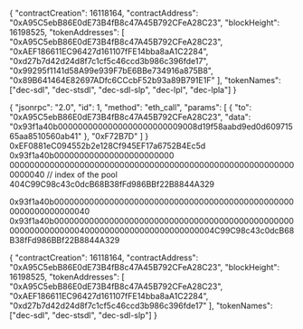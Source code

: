 {
"contractCreation": 16118164,
"contractAddress": "0xA95C5ebB86E0dE73B4fB8c47A45B792CFeA28C23",
"blockHeight": 16198525,
"tokenAddresses": [
"0xA95C5ebB86E0dE73B4fB8c47A45B792CFeA28C23",
"0xAEF186611EC96427d161107fFE14bba8aA1C2284",
"0xd27b7d42d24d8f7c1cf5c46ccd3b986c396fde17",
"0x99295f1141d58A99e939F7bE6BBe734916a875B8",
"0x89B641464E82697ADfc6CCcbF52b93a89B791E1F"
],
"tokenNames": ["dec-sdl", "dec-stsdl", "dec-sdl-slp", "dec-lpl", "dec-lpla"]
}

{
"jsonrpc": "2.0",
"id": 1,
"method": "eth_call",
"params": [
{
"to": "0xA95C5ebB86E0dE73B4fB8c47A45B792CFeA28C23",
"data": "0x93f1a40b0000000000000000000000009008d19f58aabd9ed0d60971565aa8510560ab41"
},
"0xF72B7D"
]
}
0xEF0881eC094552b2e128Cf945EF17a6752B4Ec5d
0x93f1a40b000000000000000000000000
0000000000000000000000000000000000000000000000000000000000000040 // index of the pool
404C99C98c43c0dcB68B38fFd986BBf22B8844A329

0x93f1a40b0000000000000000000000000000000000000000000000000000000000000040
0x93f1a40b00000000000000000000000000000000000000000000000000000000000000400000000000000000000000004C99C98c43c0dcB68B38fFd986BBf22B8844A329

{
"contractCreation": 16118164,
"contractAddress": "0xA95C5ebB86E0dE73B4fB8c47A45B792CFeA28C23",
"blockHeight": 16198525,
"tokenAddresses": [
"0xA95C5ebB86E0dE73B4fB8c47A45B792CFeA28C23",
"0xAEF186611EC96427d161107fFE14bba8aA1C2284",
"0xd27b7d42d24d8f7c1cf5c46ccd3b986c396fde17"
],
"tokenNames": ["dec-sdl", "dec-stsdl", "dec-sdl-slp"]
}
